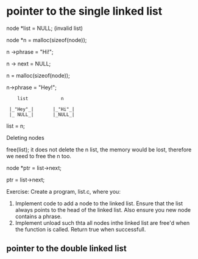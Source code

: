 # pointer to the  single linked list

node *list = NULL; (invalid list)

node *n = malloc(sizeof(node));

n ->phrase = "Hi!";

n -> next = NULL;

n = malloc(sizeof(node));

n->phrase = "Hey!";

        list            n

     |_"Hey"_|       |_"Hi"_|
     |_ NULL_|       |_NULL_|

list = n;

Deleting nodes

free(list); it does not delete the n list, the memory would be lost, therefore we need to free the n too.

node *ptr = list->next;

ptr = list->next;

Exercise:
Create a program, list.c, where you:

1. Implement code to add a node to the linked list. Ensure that the list always points to the head of the linked list. Also ensure  you new node contains a phrase.
2. Implement unload such thta all nodes inthe linked list are free'd when the function is called. Return true when successfull.

## pointer to the double linked list
